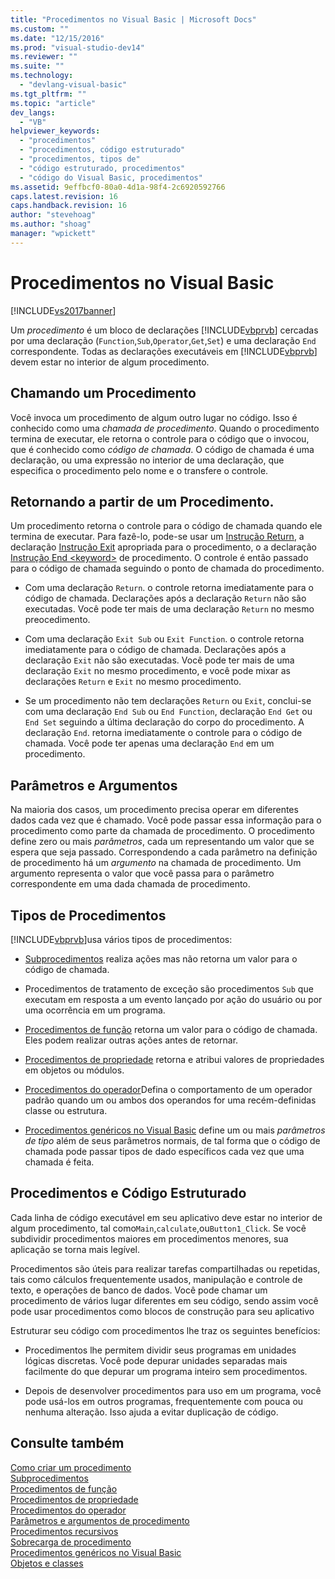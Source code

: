 ```yaml
---
title: "Procedimentos no Visual Basic | Microsoft Docs"
ms.custom: ""
ms.date: "12/15/2016"
ms.prod: "visual-studio-dev14"
ms.reviewer: ""
ms.suite: ""
ms.technology: 
  - "devlang-visual-basic"
ms.tgt_pltfrm: ""
ms.topic: "article"
dev_langs: 
  - "VB"
helpviewer_keywords: 
  - "procedimentos"
  - "procedimentos, código estruturado"
  - "procedimentos, tipos de"
  - "código estruturado, procedimentos"
  - "código do Visual Basic, procedimentos"
ms.assetid: 9effbcf0-80a0-4d1a-98f4-2c6920592766
caps.latest.revision: 16
caps.handback.revision: 16
author: "stevehoag"
ms.author: "shoag"
manager: "wpickett"
---
```

# Procedimentos no Visual Basic
[!INCLUDE[vs2017banner](../../../../csharp/includes/vs2017banner.md)]

Um *procedimento* é um bloco de declarações [!INCLUDE[vbprvb](../../../../csharp/programming-guide/concepts/linq/includes/vbprvb_md.md)] cercadas por uma declaração \(`Function`,`Sub`,`Operator`,`Get`,`Set`\) e uma declaração `End` correspondente.  Todas as declarações executáveis em [!INCLUDE[vbprvb](../../../../csharp/programming-guide/concepts/linq/includes/vbprvb_md.md)] devem estar no interior de algum procedimento.  
  
## Chamando um Procedimento  
 Você invoca um procedimento de algum outro lugar no código.  Isso é conhecido como uma *chamada de procedimento*.  Quando o procedimento termina de executar, ele retorna o controle para o código que o invocou, que é conhecido como *código de chamada*.  O código de chamada é uma declaração, ou uma expressão no interior de uma declaração, que especifica o procedimento pelo nome e o transfere o controle.  
  
## Retornando a partir de um Procedimento.  
 Um procedimento retorna o controle para o código de chamada quando ele termina de executar.  Para fazê\-lo, pode\-se usar um [Instrução Return](../../../../visual-basic/language-reference/statements/return-statement.md), a declaração [Instrução Exit](../../../../visual-basic/language-reference/statements/exit-statement.md) apropriada para o procedimento, o a declaração [Instrução End \<keyword\>](../../../../visual-basic/language-reference/statements/end-keyword-statement.md) de procedimento.  O controle é então passado para o código de chamada seguindo o ponto de chamada do procedimento.  
  
-   Com uma declaração `Return`. o controle retorna imediatamente para o código de chamada.  Declarações após a declaração `Return` não são executadas.  Você pode ter mais de uma declaração `Return` no mesmo preocedimento.  
  
-   Com uma declaração `Exit Sub` ou `Exit Function`. o controle retorna imediatamente para o código de chamada.  Declarações após a declaração `Exit` não são executadas.  Você pode ter mais de uma declaração `Exit` no mesmo procedimento, e você pode mixar as declarações `Return` e `Exit` no mesmo procedimento.  
  
-   Se um procedimento não tem declarações `Return` ou `Exit`, conclui\-se com uma declaração `End Sub` ou `End Function`, declaração `End Get` ou `End Set` seguindo a última declaração do corpo do procedimento.  A declaração `End`. retorna imediatamente o controle para o código de chamada.  Você pode ter apenas uma declaração `End` em um procedimento.  
  
## Parâmetros e Argumentos  
 Na maioria dos casos, um procedimento precisa operar em diferentes dados cada vez que é chamado.  Você pode passar essa informação para o procedimento como parte da chamada de procedimento.  O procedimento define zero ou mais *parâmetros*, cada um representando um valor que se espera que seja passado.  Correspondendo a cada parâmetro na definição de procedimento há um *argumento* na chamada de procedimento.  Um argumento representa o valor que você passa para o parâmetro correspondente em uma dada chamada de procedimento.  
  
## Tipos de Procedimentos  
 [!INCLUDE[vbprvb](../../../../csharp/programming-guide/concepts/linq/includes/vbprvb_md.md)]usa vários tipos de procedimentos:  
  
-   [Subprocedimentos](../../../../visual-basic/programming-guide/language-features/procedures/sub-procedures.md) realiza ações mas não retorna um valor para o código de chamada.  
  
-   Procedimentos de tratamento de exceção são procedimentos `Sub` que executam em resposta a um evento lançado por ação do usuário ou por uma ocorrência em um programa.  
  
-   [Procedimentos de função](../../../../visual-basic/programming-guide/language-features/procedures/function-procedures.md) retorna um valor para o código de chamada.  Eles podem realizar outras ações antes de retornar.  
  
-   [Procedimentos de propriedade](../../../../visual-basic/programming-guide/language-features/procedures/property-procedures.md) retorna e atribui valores de propriedades em objetos ou módulos.  
  
-   [Procedimentos do operador](../../../../visual-basic/programming-guide/language-features/procedures/operator-procedures.md)Defina o comportamento de um operador padrão quando um ou ambos dos operandos for uma recém\-definidas classe ou estrutura.  
  
-   [Procedimentos genéricos no Visual Basic](../../../../visual-basic/programming-guide/language-features/data-types/generic-procedures.md) define um ou mais *parâmetros de tipo* além de seus parâmetros normais, de tal forma que o código de chamada pode passar tipos de dado específicos cada vez que uma chamada é feita.  
  
## Procedimentos e Código Estruturado  
 Cada linha de código executável em seu aplicativo deve estar no interior de algum procedimento, tal como`Main`,`calculate`,ou`Button1_Click`.  Se você subdividir procedimentos maiores em procedimentos menores, sua aplicação se torna mais legível.  
  
 Procedimentos são úteis para realizar tarefas compartilhadas ou repetidas, tais como cálculos frequentemente usados, manipulação e controle de texto, e operações de banco de dados.  Você pode chamar um procedimento de vários lugar diferentes em seu código, sendo assim você pode usar procedimentos como blocos de construção para seu aplicativo  
  
 Estruturar seu código com procedimentos lhe traz os seguintes benefícios:  
  
-   Procedimentos lhe permitem dividir seus programas em unidades lógicas discretas.  Você pode depurar unidades separadas mais facilmente do que depurar um programa inteiro sem procedimentos.  
  
-   Depois de desenvolver procedimentos para uso em um programa, você pode usá\-los em outros programas, frequentemente com pouca ou nenhuma alteração.  Isso ajuda a evitar duplicação de código.  
  
## Consulte também  
 [Como criar um procedimento](../../../../visual-basic/programming-guide/language-features/procedures/how-to-create-a-procedure.md)   
 [Subprocedimentos](../../../../visual-basic/programming-guide/language-features/procedures/sub-procedures.md)   
 [Procedimentos de função](../../../../visual-basic/programming-guide/language-features/procedures/function-procedures.md)   
 [Procedimentos de propriedade](../../../../visual-basic/programming-guide/language-features/procedures/property-procedures.md)   
 [Procedimentos do operador](../../../../visual-basic/programming-guide/language-features/procedures/operator-procedures.md)   
 [Parâmetros e argumentos de procedimento](../../../../visual-basic/programming-guide/language-features/procedures/procedure-parameters-and-arguments.md)   
 [Procedimentos recursivos](../../../../visual-basic/programming-guide/language-features/procedures/recursive-procedures.md)   
 [Sobrecarga de procedimento](../../../../visual-basic/programming-guide/language-features/procedures/procedure-overloading.md)   
 [Procedimentos genéricos no Visual Basic](../../../../visual-basic/programming-guide/language-features/data-types/generic-procedures.md)   
 [Objetos e classes](../../../../visual-basic/programming-guide/language-features/objects-and-classes/index.md)